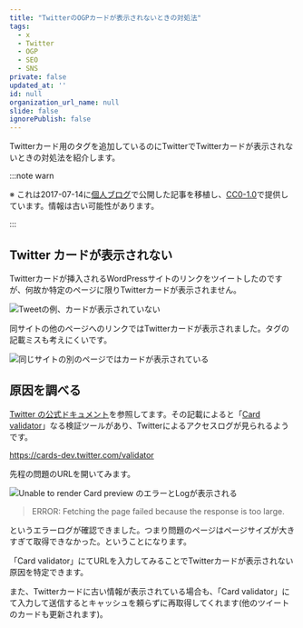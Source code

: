 ```yaml
---
title: "TwitterのOGPカードが表示されないときの対処法"
tags:
  - x
  - Twitter
  - OGP
  - SEO
  - SNS
private: false
updated_at: ''
id: null
organization_url_name: null
slide: false
ignorePublish: false
---
```


Twitterカード用のタグを追加しているのにTwitterでTwitterカードが表示されないときの対処法を紹介します。

:::note warn

※ これは2017-07-14に[個人ブログ](https://bicstone.me)で公開した記事を移植し、[CC0-1.0](https://creativecommons.org/publicdomain/zero/1.0/deed.ja)で提供しています。情報は古い可能性があります。

:::

## Twitter カードが表示されない

Twitterカードが挿入されるWordPressサイトのリンクをツイートしたのですが、何故か特定のページに限りTwitterカードが表示されません。

![Tweetの例、カードが表示されていない](https://qiita-image-store.s3.ap-northeast-1.amazonaws.com/0/684999/eadd836c-657f-1cc0-69db-eb9a52ec8477.png)

同サイトの他のページへのリンクではTwitterカードが表示されました。タグの記載ミスも考えにくいです。

![同じサイトの別のページではカードが表示されている](https://qiita-image-store.s3.ap-northeast-1.amazonaws.com/0/684999/07a84062-52a6-b4f7-8492-05ccf1cb2631.png)

## 原因を調べる

[Twitter の公式ドキュメント](https://developer.twitter.com/en/docs/tweets/optimize-with-cards/guides/troubleshooting-cards)を参照してます。その記載によると「[Card validator](https://cards-dev.twitter.com/validator)」なる検証ツールがあり、Twitterによるアクセスログが見られるようです。

https://cards-dev.twitter.com/validator

先程の問題のURLを開いてみます。

![`Unable to render Card preview` のエラーとLogが表示される](https://qiita-image-store.s3.ap-northeast-1.amazonaws.com/0/684999/51a27651-12be-c3bb-2cb2-3ee1a670c92b.png)

> ERROR: Fetching the page failed because the response is too large.

というエラーログが確認できました。つまり問題のページはページサイズが大きすぎて取得できなかった。ということになります。

「Card validator」にてURLを入力してみることでTwitterカードが表示されない原因を特定できます。

また、Twitterカードに古い情報が表示されている場合も、「Card validator」にて入力して送信するとキャッシュを頼らずに再取得してくれます(他のツイートのカードも更新されます)。
